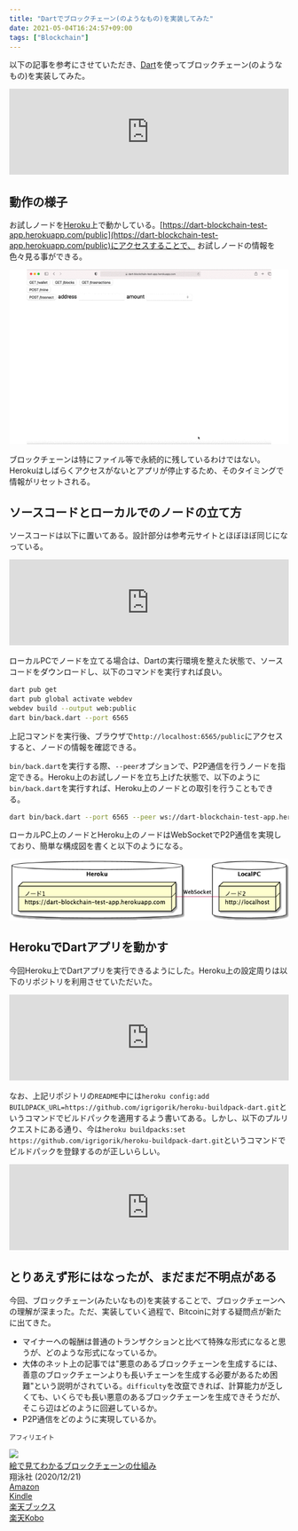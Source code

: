 ```yaml
---
title: "Dartでブロックチェーン(のようなもの)を実装してみた"
date: 2021-05-04T16:24:57+09:00
tags: ["Blockchain"]
---
```


以下の記事を参考にさせていただき、[Dart](https://dart.dev/)を使ってブロックチェーン(のようなもの)を実装してみた。

<iframe class="hatenablogcard" style="width:100%;height:155px;max-width:680px;" title="javascriptでブロックチェーンをつくってみよう - 1 ブロックの実装 - @mizumotokのブログ" src="https://hatenablog-parts.com/embed?url=https://mizumotok.hatenablog.jp/entry/2018/04/21/152341" width="300" height="150" frameborder="0" scrolling="no"></iframe>

## 動作の様子

お試しノードを[Heroku](https://jp.heroku.com/)上で動かしている。[https://dart-blockchain-test-app.herokuapp.com/public](https://dart-blockchain-test-app.herokuapp.com/public)にアクセスすることで、
お試しノードの情報を色々見る事ができる。

![](/media/gif/20210504/dousa.gif)

ブロックチェーンは特にファイル等で永続的に残しているわけではない。Herokuはしばらくアクセスがないとアプリが停止するため、そのタイミングで情報がリセットされる。

## ソースコードとローカルでのノードの立て方

ソースコードは以下に置いてある。設計部分は参考元サイトとほぼほぼ同じになっている。

<iframe class="hatenablogcard" style="width:100%;height:155px;max-width:680px;" title="kouya17/imitation-of-blockchain-dart" src="https://hatenablog-parts.com/embed?url=https://github.com/kouya17/imitation-of-blockchain-dart" width="300" height="150" frameborder="0" scrolling="no"></iframe>

ローカルPCでノードを立てる場合は、Dartの実行環境を整えた状態で、ソースコードをダウンロードし、以下のコマンドを実行すれば良い。

```bash
dart pub get
dart pub global activate webdev
webdev build --output web:public
dart bin/back.dart --port 6565
```

上記コマンドを実行後、ブラウザで`http://localhost:6565/public`にアクセスすると、ノードの情報を確認できる。

`bin/back.dart`を実行する際、`--peer`オプションで、P2P通信を行うノードを指定できる。Heroku上のお試しノードを立ち上げた状態で、以下のように`bin/back.dart`を実行すれば、Heroku上のノードとの取引を行うこともできる。

```bash
dart bin/back.dart --port 6565 --peer ws://dart-blockchain-test-app.herokuapp.com/ws
```

ローカルPC上のノードとHeroku上のノードはWebSocketでP2P通信を実現しており、簡単な構成図を書くと以下のようになる。

![](/media/markdownx/0352ad44-27ee-49ae-9e81-c7b03d62cb64.png)

## HerokuでDartアプリを動かす

今回Heroku上でDartアプリを実行できるようにした。Heroku上の設定周りは以下のリポジトリを利用させていただいた。

<iframe class="hatenablogcard" style="width:100%;height:155px;max-width:680px;" title="igrigorik/heroku-buildpack-dart: Heroku buildpack for Dart" src="https://hatenablog-parts.com/embed?url=https://github.com/igrigorik/heroku-buildpack-dart" width="300" height="150" frameborder="0" scrolling="no"></iframe>

なお、上記リポジトリの`README`中には`heroku config:add BUILDPACK_URL=https://github.com/igrigorik/heroku-buildpack-dart.git`というコマンドでビルドパックを適用するよう書いてある。しかし、以下のプルリクエストにある通り、今は`heroku buildpacks:set https://github.com/igrigorik/heroku-buildpack-dart.git`というコマンドでビルドパックを登録するのが正しいらしい。

<iframe class="hatenablogcard" style="width:100%;height:155px;max-width:680px;" title="set buildpacks command instead of addding config var by gugahoi · Pull Request #42 · igrigorik/heroku-buildpack-dart" src="https://hatenablog-parts.com/embed?url=https://github.com/igrigorik/heroku-buildpack-dart/pull/42" width="300" height="150" frameborder="0" scrolling="no"></iframe>

## とりあえず形にはなったが、まだまだ不明点がある

今回、ブロックチェーン(みたいなもの)を実装することで、ブロックチェーンへの理解が深まった。ただ、実装していく過程で、Bitcoinに対する疑問点が新たに出てきた。

- マイナーへの報酬は普通のトランザクションと比べて特殊な形式になると思うが、どのような形式になっているか。
- 大体のネット上の記事では"悪意のあるブロックチェーンを生成するには、善意のブロックチェーンよりも長いチェーンを生成する必要があるため困難"という説明がされている。`difficulty`を改竄できれば、計算能力が乏しくても、いくらでも長い悪意のあるブロックチェーンを生成できそうだが、そこら辺はどのように回避しているか。
- P2P通信をどのように実現しているか。

<small>アフィリエイト</small>

<div class="kattene">
    <div class="kattene__imgpart"><a target="_blank" rel="noopener" href="https://www.amazon.co.jp/gp/product/B08M176JD4/ref=as_li_tl?ie=UTF8&camp=247&creative=1211&creativeASIN=B08M176JD4&linkCode=as2&tag=kouya17-22&linkId=b6c088c4c1b7be83833c633fdc03a803"><img src="//ws-fe.amazon-adsystem.com/widgets/q?_encoding=UTF8&MarketPlace=JP&ASIN=B08M176JD4&ServiceVersion=20070822&ID=AsinImage&WS=1&Format=_SL160_&tag=kouya17-22"></a></div>
    <div class="kattene__infopart">
      <div class="kattene__title"><a target="_blank" rel="noopener" href="https://www.amazon.co.jp/gp/product/B08M176JD4/ref=as_li_tl?ie=UTF8&camp=247&creative=1211&creativeASIN=B08M176JD4&linkCode=as2&tag=kouya17-22&linkId=b6c088c4c1b7be83833c633fdc03a803">絵で見てわかるブロックチェーンの仕組み</a></div>
      <div class="kattene__description">翔泳社 (2020/12/21)</div>
      <div class="kattene__btns __four">
        <div><a class="kattene__btn __orange" target="_blank" rel="noopener" href="https://www.amazon.co.jp/gp/product/4798158860/ref=as_li_tl?ie=UTF8&camp=247&creative=1211&creativeASIN=4798158860&linkCode=as2&tag=kouya17-22&linkId=0fb00cf4651a90fa58d565bd511a412c">Amazon</a></div>
        <div><a class="kattene__btn __blue" target="_blank" rel="noopener" href="https://www.amazon.co.jp/gp/product/B08M176JD4/ref=as_li_tl?ie=UTF8&camp=247&creative=1211&creativeASIN=B08M176JD4&linkCode=as2&tag=kouya17-22&linkId=b6c088c4c1b7be83833c633fdc03a803">Kindle</a></div>
        <div><a class="kattene__btn __red" target="_blank" rel="noopener" href="https://hb.afl.rakuten.co.jp/ichiba/1585b2d3.e3af76f2.1585b2d4.494d3f80/?pc=https%3A%2F%2Fitem.rakuten.co.jp%2Fbook%2F16503401%2F&link_type=picttext&ut=eyJwYWdlIjoiaXRlbSIsInR5cGUiOiJwaWN0dGV4dCIsInNpemUiOiIyNDB4MjQwIiwibmFtIjoxLCJuYW1wIjoicmlnaHQiLCJjb20iOjEsImNvbXAiOiJkb3duIiwicHJpY2UiOjEsImJvciI6MSwiY29sIjoxLCJiYnRuIjoxLCJwcm9kIjowLCJhbXAiOmZhbHNlfQ%3D%3D">楽天ブックス</a></div>
        <div><a class="kattene__btn __green" target="_blank" rel="noopener" href="https://hb.afl.rakuten.co.jp/ichiba/1592b466.7f5ea7c8.1592b467.70471b78/?pc=https%3A%2F%2Fitem.rakuten.co.jp%2Frakutenkobo-ebooks%2Fe6f450d997f330389ece992285f39ff9%2F&link_type=picttext&ut=eyJwYWdlIjoiaXRlbSIsInR5cGUiOiJwaWN0dGV4dCIsInNpemUiOiIyNDB4MjQwIiwibmFtIjoxLCJuYW1wIjoicmlnaHQiLCJjb20iOjEsImNvbXAiOiJkb3duIiwicHJpY2UiOjEsImJvciI6MSwiY29sIjoxLCJiYnRuIjoxLCJwcm9kIjowLCJhbXAiOmZhbHNlfQ%3D%3D">楽天Kobo</a></div>
      </div>
    </div>
</div>